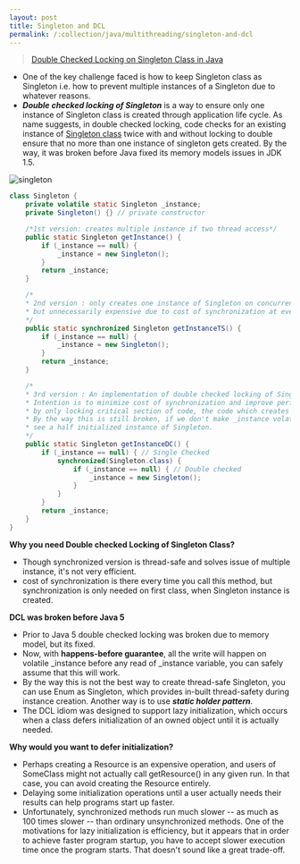 ```yaml
---
layout: post
title: Singleton and DCL
permalink: /:collection/java/multithreading/singleton-and-dcl
---
```



> [Double Checked Locking on Singleton Class in Java]((https://javarevisited.blogspot.com/2014/05/double-checked-locking-on-singleton-in-java.html))

* One of the key challenge faced is how to keep Singleton class as Singleton i.e. how to prevent multiple instances of a Singleton due to whatever reasons.
* ***Double checked locking of Singleton*** is a way to ensure only one instance of Singleton class is created through application life cycle. As name suggests, in double checked locking, code checks for an existing instance of [Singleton class](https://javarevisited.blogspot.com/2013/03/difference-between-singleton-pattern-vs-static-class-java.html) twice with and without locking to double ensure that no more than one instance of singleton gets created. By the way, it was broken before Java fixed its memory models issues in JDK 1.5. 

![singleton]({{site.cdn}}/java/multi-threading/singleton.png)

```java
class Singleton {
    private volatile static Singleton _instance;
    private Singleton() {} // private constructor

    /*1st version: creates multiple instance if two thread access*/
    public static Singleton getInstance() {
        if (_instance == null) {
            _instance = new Singleton();
        }
        return _instance;
    }

    /*
    * 2nd version : only creates one instance of Singleton on concurrent environment
    * but unnecessarily expensive due to cost of synchronization at every call.
    */
    public static synchronized Singleton getInstanceTS() {
        if (_instance == null) {
            _instance = new Singleton();
        }
        return _instance;
    }

    /*
    * 3rd version : An implementation of double checked locking of Singleton.
    * Intention is to minimize cost of synchronization and improve performance,
    * by only locking critical section of code, the code which creates instance of Singleton class.
    * By the way this is still broken, if we don't make _instance volatile, as another thread can
    * see a half initialized instance of Singleton.
    */
    public static Singleton getInstanceDC() {
        if (_instance == null) { // Single Checked
            synchronized(Singleton.class) {
                if (_instance == null) { // Double checked
                    _instance = new Singleton();
                }
            }
        }
        return _instance;
    }
}
```

**Why you need Double checked Locking of Singleton Class?**  
* Though synchronized version is thread-safe and solves issue of multiple instance, it's not very efficient.
* cost of synchronization is there every time you call this method, but synchronization is only needed on first class, when Singleton instance is created.

**DCL was broken before Java 5**
* Prior to Java 5 double checked locking was broken due to memory model, but its fixed. 
* Now, with **happens-before guarantee**, all the write will happen on volatile _instance before any read of _instance variable, you can safely assume that this will work. 
* By the way this is not the best way to create thread-safe Singleton, you can use Enum as Singleton, which provides in-built thread-safety during instance creation. Another way is to use ***static holder pattern***.
* The DCL idiom was designed to support lazy initialization, which occurs when a class defers initialization of an owned object until it is actually needed.

**Why would you want to defer initialization?**  
* Perhaps creating a Resource is an expensive operation, and users of SomeClass might not actually call getResource() in any given run. In that case, you can avoid creating the Resource entirely. 
* Delaying some initialization operations until a user actually needs their results can help programs start up faster. 
* Unfortunately, synchronized methods run much slower -- as much as 100 times slower -- than ordinary unsynchronized methods. One of the motivations for lazy initialization is efficiency, but it appears that in order to achieve faster program startup, you have to accept slower execution time once the program starts. That doesn't sound like a great trade-off.
